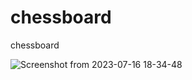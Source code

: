 # chessboard
chessboard

![Screenshot from 2023-07-16 18-34-48](https://github.com/UmmuHasnaa/chessboard/assets/105558888/69cbaa64-515b-4b11-a84b-6ee217bc4aa3)
